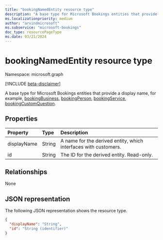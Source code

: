 ```yaml
---
title: "bookingNamedEntity resource type"
description: "A base type for Microsoft Bookings entities that provide a display name, for example, bookingBusiness, bookingPerson, bookingService."
ms.localizationpriority: medium
author: "arvindmicrosoft"
ms.subservice: "microsoft-bookings"
doc_type: resourcePageType
ms.date: 03/21/2024
---
```


# bookingNamedEntity resource type

Namespace: microsoft.graph

 [!INCLUDE [beta-disclaimer](../../includes/beta-disclaimer.md)]
 
A base type for Microsoft Bookings entities that provide a display name, for example, [bookingBusiness](bookingbusiness.md), [bookingPerson](bookingperson.md), [bookingService](bookingservice.md), [bookingCustomQuestion](bookingcustomquestion.md).

## Properties
| Property	   | Type	|Description|
|:---------------|:--------|:----------|
|displayName|String|A name for the derived entity, which interfaces with customers.|
|id|String| The ID for the derived entity. Read-only.|

## Relationships
None


## JSON representation

The following JSON representation shows the resource type.

<!-- {
  "blockType": "resource",
  "optionalProperties": [

  ],
  "@odata.type": "microsoft.graph.bookingNamedEntity"
}-->

```json
{
  "displayName": "String",
  "id": "String (identifier)"
}

```

<!-- uuid: 8fcb5dbc-d5aa-4681-8e31-b001d5168d79
2015-10-25 14:57:30 UTC -->
<!--
{
  "type": "#page.annotation",
  "description": "bookingNamedEntity resource",
  "keywords": "",
  "section": "documentation",
  "tocPath": "",
  "suppressions": []
}
-->



